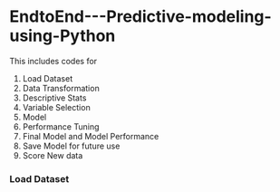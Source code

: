 # EndtoEnd---Predictive-modeling-using-Python


This includes codes for 
1) Load Dataset
2) Data Transformation
3) Descriptive Stats
4) Variable Selection
5) Model
6) Performance Tuning
7) Final Model and Model Performance
8) Save Model for future use
9) Score New data


### Load Dataset

